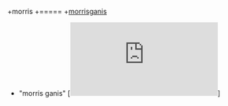 +morris
+=====
+[morrisganis](http://www.twitter.com/morrisganis)
+ "morris ganis" [![morris ganis](https://cdn.rawgit.com/hostcomputer/cbd32bb912b76dc6a7220d9feb6ec416/raw/a42e433e1f54bb4505143b1f863b8365f576de01/README.MD)]
